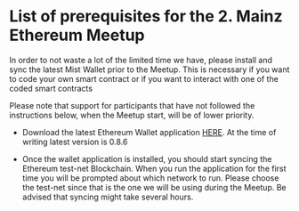# List of prerequisites for the 2. Mainz Ethereum Meetup

In order to not waste a lot of the limited time we have, please install and sync the latest Mist Wallet prior to the Meetup.
This is necessary if you want to code your own smart contract or if you want to interact with one of the coded smart contracts

Please note that support for participants that have not followed the instructions below, when the Meetup start, will be of lower priority.

- Download the latest Ethereum Wallet application [HERE](https://github.com/ethereum/mist/releases). At the time of writing latest version is 0.8.6

- Once the wallet application is installed, you should start syncing the Ethereum test-net Blockchain. When you run the application for the first time you will be prompted about which network to run. Please choose the test-net since that is the one we will be using during the Meetup. Be advised that syncing might take several hours.
